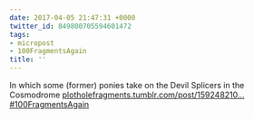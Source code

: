 ```yaml
---
date: 2017-04-05 21:47:31 +0000
twitter_id: 849800705594601472
tags:
- micropost
- 100FragmentsAgain
title: ''
---
```


In which some (former) ponies take on the Devil Splicers in the Cosmodrome [plotholefragments.tumblr.com/post/159248210…](http://plotholefragments.tumblr.com/post/159248210166/100fragmentsagain-day-2) [#100FragmentsAgain](https://twitter.com/hashtag/100FragmentsAgain)
